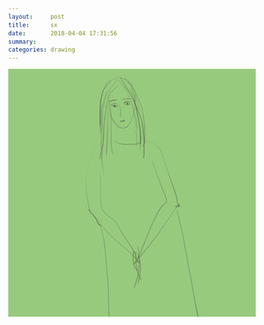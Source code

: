 ```yaml
---
layout:     post
title:      sx
date:       2018-04-04 17:31:56
summary:    
categories: drawing
---
```

![sx](/images/diary/sx.png ":>")
